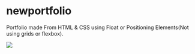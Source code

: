 # newportfolio
Portfolio made From HTML &amp; CSS using Float or Positioning Elements(Not using grids or flexbox).

<img src="images/screenshot.jpg">
